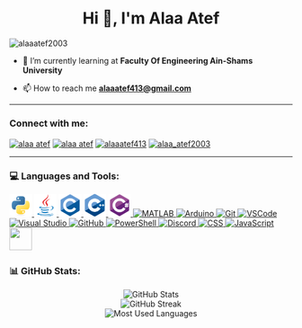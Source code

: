 <!-- Header Section -->
<h1 align="center">Hi 👋, I'm Alaa Atef</h1>
<!-- Profile View Counter -->
<p align="left">
  <img src="https://komarev.com/ghpvc/?username=alaaatef2003&label=Profile%20views&color=0e75b6&style=flat" alt="alaaatef2003" />
</p>

<!-- About Section -->
- 🔭 I’m currently learning at **Faculty Of Engineering Ain-Shams University**

- 📫 How to reach me **alaaatef413@gmail.com**

---

<!-- Connect With Me Section -->
<h3 align="left">Connect with me:</h3>
<p align="left">
<a href="https://linkedin.com/in/alaa atef" target="blank"><img align="center" src="https://raw.githubusercontent.com/rahuldkjain/github-profile-readme-generator/master/src/images/icons/Social/linked-in-alt.svg" alt="alaa atef" height="30" width="40" /></a>
<a href="https://fb.com/alaa atef" target="blank"><img align="center" src="https://raw.githubusercontent.com/rahuldkjain/github-profile-readme-generator/master/src/images/icons/Social/facebook.svg" alt="alaa atef" height="30" width="40" /></a>
<a href="https://www.hackerrank.com/alaaatef413" target="blank"><img align="center" src="https://raw.githubusercontent.com/rahuldkjain/github-profile-readme-generator/master/src/images/icons/Social/hackerrank.svg" alt="alaaatef413" height="30" width="40" /></a>
<a href="https://codeforces.com/profile/alaa_atef2003" target="blank"><img align="center" src="https://raw.githubusercontent.com/rahuldkjain/github-profile-readme-generator/master/src/images/icons/Social/codeforces.svg" alt="alaa_atef2003" height="30" width="40" /></a>
</p>

---
<!-- Languages and Tools Section -->
<h3 align="left">💻 Languages and Tools:</h3>
<p align="left">
  <!-- Programming Languages -->
  <a href="https://www.python.org" target="_blank" rel="noreferrer">
    <img src="https://raw.githubusercontent.com/devicons/devicon/master/icons/python/python-original.svg" alt="Python" width="40" height="40" />
  </a>
  <a href="https://www.java.com" target="_blank" rel="noreferrer">
    <img src="https://raw.githubusercontent.com/devicons/devicon/master/icons/java/java-original.svg" alt="Java" width="40" height="40" />
  </a>
  <a href="https://www.cprogramming.com/" target="_blank" rel="noreferrer">
    <img src="https://raw.githubusercontent.com/devicons/devicon/master/icons/c/c-original.svg" alt="C" width="40" height="40" />
  </a>
  <a href="https://www.w3schools.com/cpp/" target="_blank" rel="noreferrer">
    <img src="https://raw.githubusercontent.com/devicons/devicon/master/icons/cplusplus/cplusplus-original.svg" alt="C++" width="40" height="40" />
  </a>
  <a href="https://www.w3schools.com/cs/" target="_blank" rel="noreferrer">
    <img src="https://raw.githubusercontent.com/devicons/devicon/master/icons/csharp/csharp-original.svg" alt="C#" width="40" height="40" />
  </a>
  <a href="https://www.mathworks.com/" target="_blank" rel="noreferrer">
    <img src="https://upload.wikimedia.org/wikipedia/commons/2/21/Matlab_Logo.png" alt="MATLAB" width="40" height="40" />
    
  </a>

  <!-- Tools -->
  <a href="https://www.arduino.cc/" target="_blank" rel="noreferrer">
    <img src="https://cdn.worldvectorlogo.com/logos/arduino-1.svg" alt="Arduino" width="40" height="40" />
  </a>
  <a href="https://git-scm.com/" target="_blank" rel="noreferrer">
    <img src="https://www.vectorlogo.zone/logos/git-scm/git-scm-icon.svg" alt="Git" width="40" height="40" />
  </a>
  <a href="https://code.visualstudio.com/" target="_blank" rel="noreferrer">
    <img src="https://skillicons.dev/icons?i=vscode" alt="VSCode" width="40" height="40" />
  </a>
  <a href="https://visualstudio.microsoft.com/" target="_blank" rel="noreferrer">
    <img src="https://skillicons.dev/icons?i=visualstudio" alt="Visual Studio" width="40" height="40" />
  </a>
  <a href="https://github.com/" target="_blank" rel="noreferrer">
    <img src="https://skillicons.dev/icons?i=github" alt="GitHub" width="40" height="40" />
  </a>
  <a href="https://docs.microsoft.com/en-us/powershell/" target="_blank" rel="noreferrer">
    <img src="https://skillicons.dev/icons?i=powershell" alt="PowerShell" width="40" height="40" />
  </a>
  <a href="https://discord.com/" target="_blank" rel="noreferrer">
    <img src="https://skillicons.dev/icons?i=discord" alt="Discord" width="40" height="40" />
  </a>

  <!-- Web Development -->
  
  <a href="https://www.w3schools.com/css/" target="_blank" rel="noreferrer">
    <img src="https://skillicons.dev/icons?i=css" alt="CSS" width="40" height="40" />
    
  </a>
  <a href="https://developer.mozilla.org/en-US/docs/Web/JavaScript" target="_blank" rel="noreferrer">
    <img src="https://skillicons.dev/icons?i=javascript" alt="JavaScript" width="40" height="40" />
    <img src="https://skillicons.dev/icons?i=octave"  width="40" height="40"/><br>
  </a>
</p>
<h3 align="left">📊 GitHub Stats:</h3>
<div align="center">
  <!-- GitHub Stats -->
  <img src="https://github-readme-stats.vercel.app/api?username=alaaatef2003&show_icons=true&locale=en&theme=transparent" alt="GitHub Stats" />
  <br />
  <!-- GitHub Streak Stats -->
  <img src="https://github-readme-streak-stats.herokuapp.com/?user=alaaatef2003&theme=transparent" alt="GitHub Streak" />
  <br />
  <!-- Most Used Languages -->
  <img src="https://github-readme-stats.vercel.app/api/top-langs/?username=alaaatef2003&layout=compact&theme=transparent" alt="Most Used Languages" />
</div>
